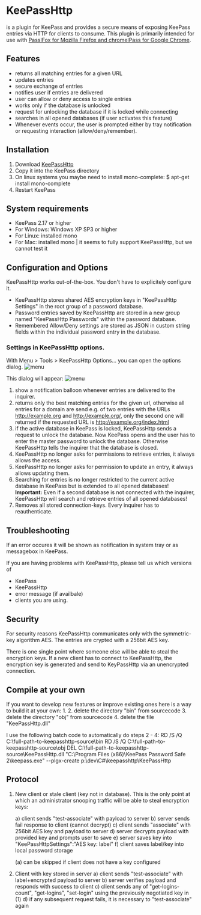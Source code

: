 # KeePassHttp

is a plugin for KeePass and provides a secure means of exposing KeePass entries via HTTP for clients to
consume.
This plugin is primarily intended for use with [PassIFox for Mozilla Firefox and chromeIPass for Google Chrome](https://github.com/pfn/passifox/).

## Features
 * returns all matching entries for a given URL
 * updates entries
 * secure exchange of entries
 * notifies user if entries are delivered
 * user can allow or deny access to single entries
 * works only if the database is unlocked
 * request for unlocking the database if it is locked while connecting
 * searches in all opened databases (if user activates this feature)
 * Whenever events occur, the user is prompted either by tray notification or requesting interaction (allow/deny/remember).

## Installation
 1. Download [KeePassHttp](https://raw.github.com/pfn/keepasshttp/master/KeePassHttp.plgx)
 2. Copy it into the KeePass directory
 3. On linux systems you maybe need to install mono-complete:
    $ apt-get install mono-complete
 4. Restart KeePass

## System requirements
 * KeePass 2.17 or higher
 * For Windows: Windows XP SP3 or higher
 * For Linux: installed mono
 * For Mac: installed mono | it seems to fully support KeePassHttp, but we cannot test it

## Configuration and Options

KeePassHttp works out-of-the-box. You don't have to explicitely configure it.

 * KeePassHttp stores shared AES encryption keys in "KeePassHttp Settings" in the root group of a password database.
 * Password entries saved by KeePassHttp are stored in a new group named "KeePassHttp Passwords" within the password database.
 * Remembered Allow/Deny settings are stored as JSON in custom string fields within the individual password entry in the database.

### Settings in KeePassHttp options.

With Menu > Tools > KeePassHttp Options... you can open the options dialog.
![menu](https://raw.github.com/pfn/keepasshttp/documentation/images/master/menu.jpg)

This dialog will appear:
![menu](https://raw.github.com/pfn/keepasshttp/documentation/images/master/options.jpg)
1. show a notification balloon whenever entries are delivered to the inquirer.
2. returns only the best matching entries for the given url, otherwise all entries for a domain are send
        e.g. of two entries with the URLs http://example.org and http://example.org/, only the second one will returned if the requested URL is http://example.org/index.html
3. if the active database in KeePass is locked, KeePassHttp sends a request to unlock the database. Now KeePass opens and the user has to enter the master password to unlock the database. Otherwise KeePassHttp tells the inquirer that the database is closed.
4. KeePassHttp no longer asks for permissions to retrieve entries, it always allows the access.
5. KeePassHttp no longer asks for permission to update an entry, it always allows updating them.
6. Searching for entries is no longer restricted to the current active database in KeePass but is extended to all opened databases!
      __Important:__ Even if a second database is not connected with the inquirer, KeePassHttp will search and retrieve entries of all opened databases!
7. Removes all stored connection-keys. Every inquirer has to reauthenticate.

## Troubleshooting

If an error occures it will be shown as notification in system tray or as messagebox in KeePass.

If you are having problems with KeePassHttp, please tell us which versions of
* KeePass
* KeePassHttp
* error message (if availbale)
* clients
you are using.
 
## Security

For security reasons KeePassHttp communicates only with the symmetric-key algorithm AES.
The entries are crypted with a 256bit AES key.

There is one single point where someone else will be able to steal the encryption keys.
If a new client has to connect to KeePassHttp, the encryption key is generated and send to KeyPassHttp via an unencrypted connection.


## Compile at your own

If you want to develop new features or improve existing ones here is a way to build it at your own:
1. 
2. delete the directory "bin" from sourcecode
3. delete the directory "obj" from sourcecode
4. delete the file "KeePassHttp.dll"

I use the following batch code to automatically do steps 2 - 4:
	RD /S /Q C:\full-path-to-keepasshttp-source\bin
	RD /S /Q C:\full-path-to-keepasshttp-source\obj
	DEL C:\full-path-to-keepasshttp-source\KeePassHttp.dll
	"C:\Program Files (x86)\KeePass Password Safe 2\keepass.exe" --plgx-create p:\dev\C#\keepasshttp\KeePassHttp


## Protocol
1. New client or stale client (key not in database).  This is the only point at which an administrator snooping traffic will be able to steal encryption keys:

   a) client sends "test-associate" with payload to server
   b) server sends fail response to client (cannot decrypt)
   c) client sends "associate" with 256bit AES key and payload to server
   d) server decrypts payload with provided key and prompts user to save
   e) server saves key into "KeePassHttpSettings":"AES key: label"
   f) client saves label/key into local password storage

	  (a) can be skipped if client does not have a key configured

2. Client with key stored in server
   a) client sends "test-associate" with label+encrypted payload to server
   b) server verifies payload and responds with success to client
   c) client sends any of "get-logins-count", "get-logins", "set-login"
	  using the previously negotiated key in (1)
   d) if any subsequent request fails, it is necessary to "test-associate"
	  again